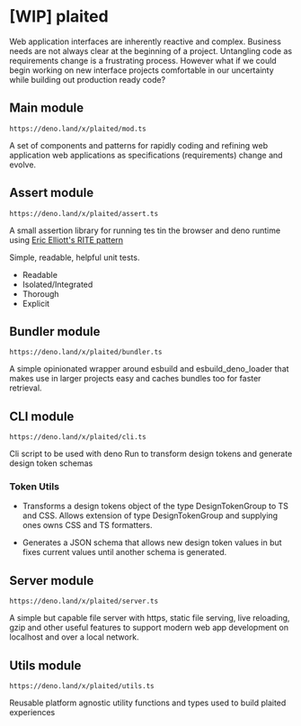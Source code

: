 # [WIP] plaited

Web application interfaces are inherently reactive and complex. Business needs
are not always clear at the beginning of a project. Untangling code as
requirements change is a frustrating process. However what if we could begin
working on new interface projects comfortable in our uncertainty while building
out production ready code?

## Main module

`https://deno.land/x/plaited/mod.ts`

A set of components and patterns for rapidly coding and refining web application
web applications as specifications (requirements) change and evolve.

## Assert module

`https://deno.land/x/plaited/assert.ts`

A small assertion library for running tes tin the browser and deno runtime using
[Eric Elliott's RITE pattern](https://medium.com/javascript-scene/what-every-unit-test-needs-f6cd34d9836d)

Simple, readable, helpful unit tests.

- Readable
- Isolated/Integrated
- Thorough
- Explicit

## Bundler module

`https://deno.land/x/plaited/bundler.ts`

A simple opinionated wrapper around esbuild and esbuild_deno_loader that makes
use in larger projects easy and caches bundles too for faster retrieval.

## CLI module

`https://deno.land/x/plaited/cli.ts`

Cli script to be used with deno Run to transform design tokens and generate
design token schemas

### Token Utils

- Transforms a design tokens object of the type DesignTokenGroup to TS and CSS.
  Allows extension of type DesignTokenGroup and supplying ones owns CSS and TS
  formatters.

- Generates a JSON schema that allows new design token values in but fixes
  current values until another schema is generated.

## Server module

`https://deno.land/x/plaited/server.ts`

A simple but capable file server with https, static file serving, live
reloading, gzip and other useful features to support modern web app development
on localhost and over a local network.

## Utils module

`https://deno.land/x/plaited/utils.ts`

Reusable platform agnostic utility functions and types used to build plaited
experiences
